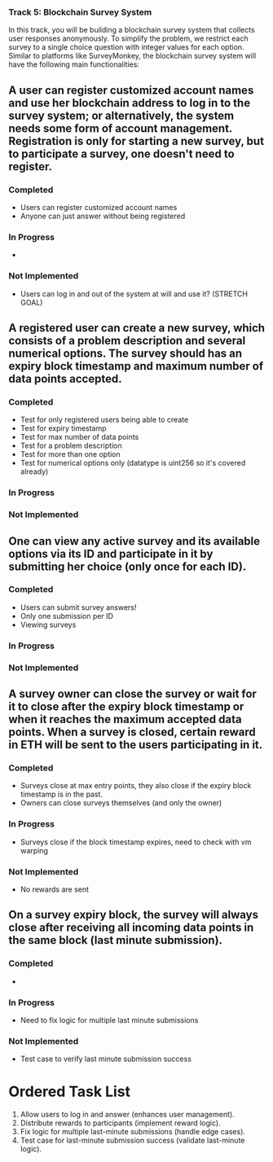 ### Track 5: Blockchain Survey System

In this track, you will be building a blockchain survey system that collects user responses anonymously. To simplify the problem, we restrict each survey to a single choice question with integer values for each option. Similar to platforms like SurveyMonkey, the blockchain survey system will have the following main functionalities:

## A user can register customized account names and use her blockchain address to log in to the survey system; or alternatively, the system needs some form of account management. Registration is only for starting a new survey, but to participate a survey, one doesn't need to register.
### Completed
- Users can register customized account names
- Anyone can just answer without being registered
### In Progress
- 
### Not Implemented
- Users can log in and out of the system at will and use it? (STRETCH GOAL)

## A registered user can create a new survey, which consists of a problem description and several numerical options. The survey should has an expiry block timestamp and maximum number of data points accepted.
### Completed
- Test for only registered users being able to create
- Test for expiry timestamp
- Test for max number of data points
- Test for a problem description
- Test for more than one option
- Test for numerical options only (datatype is uint256 so it's covered already)
### In Progress 
### Not Implemented


## One can view any active survey and its available options via its ID and participate in it by submitting her choice (only once for each ID).
### Completed
- Users can submit survey answers!
- Only one submission per ID
- Viewing surveys
### In Progress
### Not Implemented



## A survey owner can close the survey or wait for it to close after the expiry block timestamp or when it reaches the maximum accepted data points. When a survey is closed, certain reward in ETH will be sent to the users participating in it.
### Completed
- Surveys close at max entry points, they also close if the expiry block timestamp is in the past. 
- Owners can close surveys themselves (and only the owner)
### In Progress
- Surveys close if the block timestamp expires, need to check with vm warping
### Not Implemented

- No rewards are sent

## On a survey expiry block, the survey will always close after receiving all incoming data points in the same block (last minute submission).
### Completed
- 
### In Progress
- Need to fix logic for multiple last minute submissions
### Not Implemented
- Test case to verify last minute submission success


# Ordered Task List
1. Allow users to log in and answer (enhances user management).
2. Distribute rewards to participants (implement reward logic).
3.  Fix logic for multiple last-minute submissions (handle edge cases).
4.  Test case for last-minute submission success (validate last-minute logic).